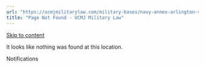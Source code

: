 ```yaml
---
url: "https://ucmjmilitarylaw.com/military-bases/navy-annex-arlington-virginia-military-defense-lawyer-ucmj-legal-guide/%7Blocation14"
title: "Page Not Found - UCMJ Military Law"
---
```


[Skip to content](https://ucmjmilitarylaw.com/military-bases/navy-annex-arlington-virginia-military-defense-lawyer-ucmj-legal-guide/%7Blocation14#content)

It looks like nothing was found at this location.

Notifications